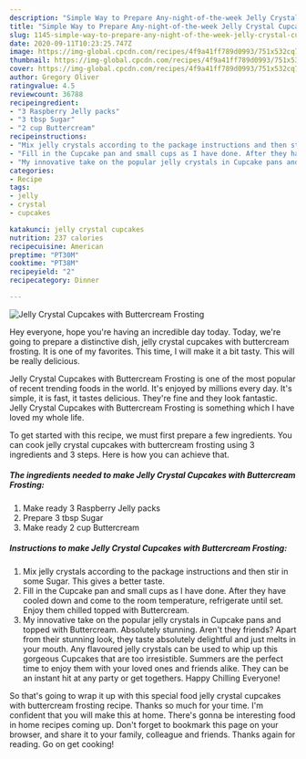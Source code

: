 ```yaml
---
description: "Simple Way to Prepare Any-night-of-the-week Jelly Crystal Cupcakes with Buttercream Frosting"
title: "Simple Way to Prepare Any-night-of-the-week Jelly Crystal Cupcakes with Buttercream Frosting"
slug: 1145-simple-way-to-prepare-any-night-of-the-week-jelly-crystal-cupcakes-with-buttercream-frosting
date: 2020-09-11T10:23:25.747Z
image: https://img-global.cpcdn.com/recipes/4f9a41ff789d0993/751x532cq70/jelly-crystal-cupcakes-with-buttercream-frosting-recipe-main-photo.jpg
thumbnail: https://img-global.cpcdn.com/recipes/4f9a41ff789d0993/751x532cq70/jelly-crystal-cupcakes-with-buttercream-frosting-recipe-main-photo.jpg
cover: https://img-global.cpcdn.com/recipes/4f9a41ff789d0993/751x532cq70/jelly-crystal-cupcakes-with-buttercream-frosting-recipe-main-photo.jpg
author: Gregory Oliver
ratingvalue: 4.5
reviewcount: 36788
recipeingredient:
- "3 Raspberry Jelly packs"
- "3 tbsp Sugar"
- "2 cup Buttercream"
recipeinstructions:
- "Mix jelly crystals according to the package instructions and then stir in some Sugar. This gives a better taste."
- "Fill in the Cupcake pan and small cups as I have done. After they have cooled down and come to the room temperature, refrigerate until set. Enjoy them chilled topped with Buttercream."
- "My innovative take on the popular jelly crystals in Cupcake pans and topped with Buttercream. Absolutely stunning. Aren&#39;t they friends? Apart from their stunning look, they taste absolutely delightful and just melts in your mouth. Any flavoured jelly crystals can be used to whip up this gorgeous Cupcakes that are too irresistible. Summers are the perfect time to enjoy them with your loved ones and friends alike. They can be an instant hit at any party or get togethers. Happy Chilling Everyone!"
categories:
- Recipe
tags:
- jelly
- crystal
- cupcakes

katakunci: jelly crystal cupcakes 
nutrition: 237 calories
recipecuisine: American
preptime: "PT30M"
cooktime: "PT38M"
recipeyield: "2"
recipecategory: Dinner

---
```



![Jelly Crystal Cupcakes with Buttercream Frosting](https://img-global.cpcdn.com/recipes/4f9a41ff789d0993/751x532cq70/jelly-crystal-cupcakes-with-buttercream-frosting-recipe-main-photo.jpg)

Hey everyone, hope you're having an incredible day today. Today, we're going to prepare a distinctive dish, jelly crystal cupcakes with buttercream frosting. It is one of my favorites. This time, I will make it a bit tasty. This will be really delicious.

Jelly Crystal Cupcakes with Buttercream Frosting is one of the most popular of recent trending foods in the world. It's enjoyed by millions every day. It's simple, it is fast, it tastes delicious. They're fine and they look fantastic. Jelly Crystal Cupcakes with Buttercream Frosting is something which I have loved my whole life.




To get started with this recipe, we must first prepare a few ingredients. You can cook jelly crystal cupcakes with buttercream frosting using 3 ingredients and 3 steps. Here is how you can achieve that.

<!--inarticleads1-->

##### The ingredients needed to make Jelly Crystal Cupcakes with Buttercream Frosting:

1. Make ready 3 Raspberry Jelly packs
1. Prepare 3 tbsp Sugar
1. Make ready 2 cup Buttercream




<!--inarticleads2-->

##### Instructions to make Jelly Crystal Cupcakes with Buttercream Frosting:

1. Mix jelly crystals according to the package instructions and then stir in some Sugar. This gives a better taste.
1. Fill in the Cupcake pan and small cups as I have done. After they have cooled down and come to the room temperature, refrigerate until set. Enjoy them chilled topped with Buttercream.
1. My innovative take on the popular jelly crystals in Cupcake pans and topped with Buttercream. Absolutely stunning. Aren&#39;t they friends? Apart from their stunning look, they taste absolutely delightful and just melts in your mouth. Any flavoured jelly crystals can be used to whip up this gorgeous Cupcakes that are too irresistible. Summers are the perfect time to enjoy them with your loved ones and friends alike. They can be an instant hit at any party or get togethers. Happy Chilling Everyone!




So that's going to wrap it up with this special food jelly crystal cupcakes with buttercream frosting recipe. Thanks so much for your time. I'm confident that you will make this at home. There's gonna be interesting food in home recipes coming up. Don't forget to bookmark this page on your browser, and share it to your family, colleague and friends. Thanks again for reading. Go on get cooking!
